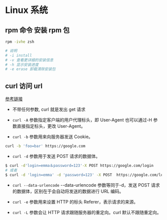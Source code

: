 # Linux 系统

## rpm 命令 安装 rpm 包

```bash
rpm -ivhe zsh

# 说明
# -i install
# -v 查看更详细的安装信息
# -h 显示安装进度
# -e erase 卸载清除安装包
```

## curl 访问 url

[参考链接](https://www.ruanyifeng.com/blog/2019/09/curl-reference.html)

- 不带任何参数, curl 就是发出 get 请求

- `curl -A` 参数指定客户端的用户代理标头，即 User-Agent
  也可以通过-H 参数直接指定标头，更改 User-Agent。
- `curl -b` 参数用来向服务器发送 Cookie。

```bash
curl -b 'foo=bar' https://google.com
```

- `curl -d` 参数用于发送 POST 请求的数据体。

```bash
$ curl -d'login=emma＆password=123'-X POST https://google.com/login
# 或者
$ curl -d 'login=emma' -d 'password=123' -X POST  https://google.com/login
```

- `curl --data-urlencode` --data-urlencode 参数等同于-d，发送 POST 请求的数据体，区别在于会自动将发送的数据进行 URL 编码。

- `curl -e` 参数用来设置 HTTP 的标头 Referer，表示请求的来源。

- `curl -L` 参数会让 HTTP 请求跟随服务器的重定向。curl 默认不跟随重定向。
